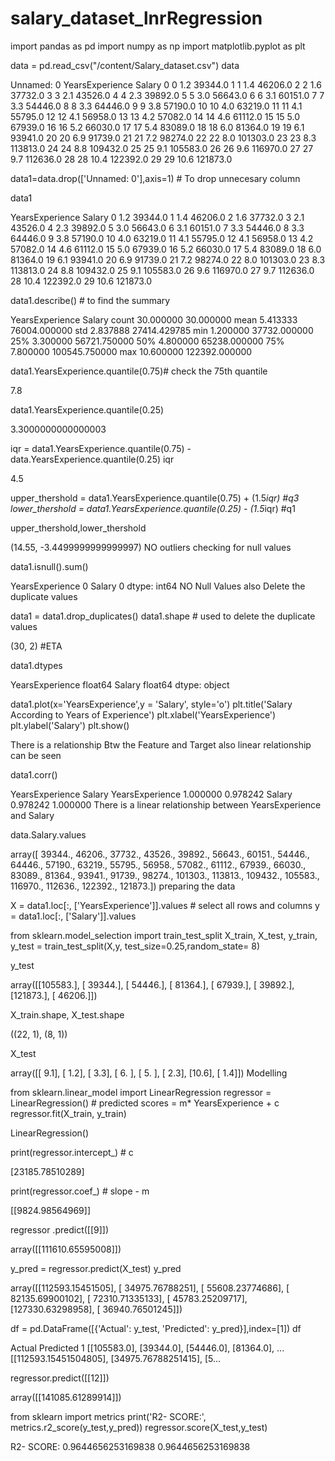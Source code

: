 # salary_dataset_lnrRegression


import pandas as pd
import numpy as np
import matplotlib.pyplot as plt

     

data = pd.read_csv("/content/Salary_dataset.csv")
data
     
Unnamed: 0	YearsExperience	Salary
0	0	1.2	39344.0
1	1	1.4	46206.0
2	2	1.6	37732.0
3	3	2.1	43526.0
4	4	2.3	39892.0
5	5	3.0	56643.0
6	6	3.1	60151.0
7	7	3.3	54446.0
8	8	3.3	64446.0
9	9	3.8	57190.0
10	10	4.0	63219.0
11	11	4.1	55795.0
12	12	4.1	56958.0
13	13	4.2	57082.0
14	14	4.6	61112.0
15	15	5.0	67939.0
16	16	5.2	66030.0
17	17	5.4	83089.0
18	18	6.0	81364.0
19	19	6.1	93941.0
20	20	6.9	91739.0
21	21	7.2	98274.0
22	22	8.0	101303.0
23	23	8.3	113813.0
24	24	8.8	109432.0
25	25	9.1	105583.0
26	26	9.6	116970.0
27	27	9.7	112636.0
28	28	10.4	122392.0
29	29	10.6	121873.0

data1=data.drop(['Unnamed: 0'],axis=1) # To drop unnecesary column
     

data1
     
YearsExperience	Salary
0	1.2	39344.0
1	1.4	46206.0
2	1.6	37732.0
3	2.1	43526.0
4	2.3	39892.0
5	3.0	56643.0
6	3.1	60151.0
7	3.3	54446.0
8	3.3	64446.0
9	3.8	57190.0
10	4.0	63219.0
11	4.1	55795.0
12	4.1	56958.0
13	4.2	57082.0
14	4.6	61112.0
15	5.0	67939.0
16	5.2	66030.0
17	5.4	83089.0
18	6.0	81364.0
19	6.1	93941.0
20	6.9	91739.0
21	7.2	98274.0
22	8.0	101303.0
23	8.3	113813.0
24	8.8	109432.0
25	9.1	105583.0
26	9.6	116970.0
27	9.7	112636.0
28	10.4	122392.0
29	10.6	121873.0

data1.describe() # to find the summary
     
YearsExperience	Salary
count	30.000000	30.000000
mean	5.413333	76004.000000
std	2.837888	27414.429785
min	1.200000	37732.000000
25%	3.300000	56721.750000
50%	4.800000	65238.000000
75%	7.800000	100545.750000
max	10.600000	122392.000000

data1.YearsExperience.quantile(0.75)# check the 75th quantile
     
7.8

data1.YearsExperience.quantile(0.25)
     
3.3000000000000003

iqr = data1.YearsExperience.quantile(0.75) - data.YearsExperience.quantile(0.25)
iqr
     
4.5

upper_thershold = data1.YearsExperience.quantile(0.75) + (1.5*iqr) #q3
lower_thershold = data1.YearsExperience.quantile(0.25) - (1.5*iqr) #q1

upper_thershold,lower_thershold
     
(14.55, -3.4499999999999997)
NO outliers checking for null values


data1.isnull().sum()
     
YearsExperience    0
Salary             0
dtype: int64
NO Null Values also Delete the duplicate values


data1 = data1.drop_duplicates()
data1.shape # used to delete the duplicate values
     
(30, 2)
#ETA

data1.dtypes
     
YearsExperience    float64
Salary             float64
dtype: object

data1.plot(x='YearsExperience',y = 'Salary', style='o')
plt.title('Salary According to Years of Experience')
plt.xlabel('YearsExperience')
plt.ylabel('Salary')
plt.show()
     

There is a relationship Btw the Feature and Target also linear relationship can be seen


data1.corr()
     
YearsExperience	Salary
YearsExperience	1.000000	0.978242
Salary	0.978242	1.000000
There is a linear relationship between YearsExperience and Salary


data.Salary.values
     
array([ 39344.,  46206.,  37732.,  43526.,  39892.,  56643.,  60151.,
        54446.,  64446.,  57190.,  63219.,  55795.,  56958.,  57082.,
        61112.,  67939.,  66030.,  83089.,  81364.,  93941.,  91739.,
        98274., 101303., 113813., 109432., 105583., 116970., 112636.,
       122392., 121873.])
preparing the data


X = data1.loc[:, ['YearsExperience']].values # select all rows and columns
y = data1.loc[:, ['Salary']].values

from sklearn.model_selection import train_test_split
X_train, X_test, y_train, y_test = train_test_split(X,y, test_size=0.25,random_state= 8)
     

y_test
     
array([[105583.],
       [ 39344.],
       [ 54446.],
       [ 81364.],
       [ 67939.],
       [ 39892.],
       [121873.],
       [ 46206.]])

X_train.shape, X_test.shape
     
((22, 1), (8, 1))

X_test
     
array([[ 9.1],
       [ 1.2],
       [ 3.3],
       [ 6. ],
       [ 5. ],
       [ 2.3],
       [10.6],
       [ 1.4]])
Modelling

from sklearn.linear_model import LinearRegression
regressor = LinearRegression() # predicted scores = m* YearsExperience + c
regressor.fit(X_train, y_train)
     
LinearRegression()

print(regressor.intercept_) # c
     
[23185.78510289]

print(regressor.coef_) # slope - m
     
[[9824.98564969]]

regressor .predict([[9]])
     
array([[111610.65595008]])

y_pred = regressor.predict(X_test)
y_pred
     
array([[112593.15451505],
       [ 34975.76788251],
       [ 55608.23774686],
       [ 82135.69900102],
       [ 72310.71335133],
       [ 45783.25209717],
       [127330.63298958],
       [ 36940.76501245]])

df = pd.DataFrame([{'Actual': y_test, 'Predicted': y_pred}],index=[1])
df
     
Actual	Predicted
1	[[105583.0], [39344.0], [54446.0], [81364.0], ...	[[112593.15451504805], [34975.76788251415], [5...

regressor.predict([[12]])
     
array([[141085.61289914]])

from sklearn import metrics 
print('R2- SCORE:', metrics.r2_score(y_test,y_pred))
regressor.score(X_test,y_test) 
     
R2- SCORE: 0.9644656253169838
0.9644656253169838
